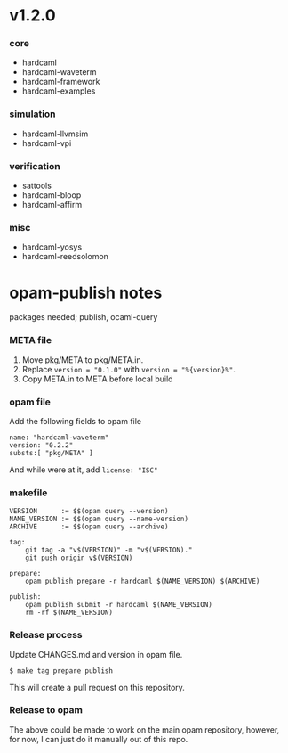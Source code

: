 # v1.2.0

### core

* hardcaml 
* hardcaml-waveterm 
* hardcaml-framework 
* hardcaml-examples 

### simulation

* hardcaml-llvmsim 
* hardcaml-vpi 

### verification

* sattools
* hardcaml-bloop 
* hardcaml-affirm 

### misc

* hardcaml-yosys 
* hardcaml-reedsolomon 

# opam-publish notes

packages needed; publish, ocaml-query

### META file

1. Move pkg/META to pkg/META.in.  
2. Replace `version = "0.1.0"` with `version = "%{version}%"`.
2. Copy META.in to META before local build

### opam file

Add the following fields to opam file

```
name: "hardcaml-waveterm"
version: "0.2.2"
substs:[ "pkg/META" ]
```

And while were at it, add `license: "ISC"`

### makefile 

```
VERSION      := $$(opam query --version)
NAME_VERSION := $$(opam query --name-version)
ARCHIVE      := $$(opam query --archive)

tag:
	git tag -a "v$(VERSION)" -m "v$(VERSION)."
	git push origin v$(VERSION)

prepare:
	opam publish prepare -r hardcaml $(NAME_VERSION) $(ARCHIVE)

publish:
	opam publish submit -r hardcaml $(NAME_VERSION)
	rm -rf $(NAME_VERSION)
```

### Release process

Update CHANGES.md and version in opam file.

```
$ make tag prepare publish
```

This will create a pull request on this repository.

### Release to opam

The above could be made to work on the main opam repository, however, for now,
I can just do it manually out of this repo.  

